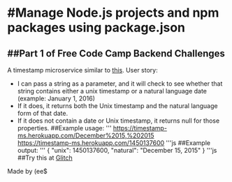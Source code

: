 #Manage Node.js projects and npm packages using package.json
==============================
##Part 1 of Free Code Camp Backend Challenges
------------------------------
A timestamp microservice similar to [this](https://timestamp-ms.herokuapp.com/).
User story:
- I can pass a string as a parameter, and it will check to see whether that string contains either a unix timestamp or a natural language date (example: January 1, 2016)
- If it does, it returns both the Unix timestamp and the natural language form of that date.
- If it does not contain a date or Unix timestamp, it returns null for those properties.
##Example usage:
'''
https://timestamp-ms.herokuapp.com/December%2015,%202015<br>
https://timestamp-ms.herokuapp.com/1450137600
'''js
##Example output:
'''
{ "unix": 1450137600, "natural": "December 15, 2015" }
'''js
##Try this at [Glitch](https://glitch-1.glitch.me/)

Made by (ee$
